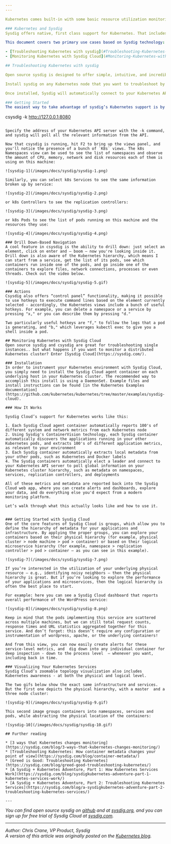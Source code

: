 ```yaml
---
---

Kubernetes comes built-in with some basic resource utilization monitoring as described at the [Monitoring](/docs/user-guide/monitoring) user guide page. This page describes how to utilize distributed, full-stack application monitoring and deep system troubleshooting for your Kubernetes cluster with Sysdig.

### Kubernetes and Sysdig
Sysdig offers native, first class support for Kubernetes. That includes [sysdig](http://www.sysdig.org/), an open source system troubleshooting tool, and [Sysdig Cloud](https://sysdig.com/), a monitoring solution that has been designed from the ground up to support containers and microservices.

This document covers two primary use cases based on Sysdig technology:

- [Troubleshooting Kubernetes with sysdig](#Troubleshooting-Kubernetes-with-sysdig) - start here if you're looking for an open source tool that offers deep visibility into a single Kubernetes instance
- [Monitoring Kubernetes with Sysdig Cloud](#Monitoring-Kubernetes-with-Sysdig-Cloud) - start here if you're looking for a commercial monitoring solution that offers metrics, dashboards, alerting, etc for a distributed Kubernetes cluster

## Troubleshooting Kubernetes with sysdig 

Open source sysdig is designed to offer simple, intuitive, and incredibly rich insight into all activity on a Linux machine, including inside containers. Sysdig is scriptable in Lua and includes a command line interface and a powerful interactive UI, csysdig, that runs in your terminal. Think of sysdig as strace + tcpdump + htop + iftop + lsof + state of the art container visibility on top.

Install sysdig on any Kubernetes node that you want to troubleshoot by following the install instructions at [sysdig.org](http://www.sysdig.org/install/).

Once installed, Sysdig will automatically connect to your Kubernetes API server and poll information on your Kubernetes cluster hierarchy, including namespaces, services, replication controllers and labels. This metadata is then automatically correlated with the rich system, network, container and application data that is automatically collected by Sysdig's core instrumentation. 

### Getting Started
The easiest way to take advantage of sysdig’s Kubernetes support is by launching csysdig, the sysdig ncurses UI:

```
csysdig -k http://127.0.0.1:8080
```

Specify the address of your Kubernetes API server with the -k command, and sysdig will poll all the relevant information from the API.

Now that csysdig is running, hit F2 to bring up the views panel, and you'll notice the presence of a bunch of `K8s` views. The k8s Namespaces view can be used to see the list of namespaces and observe the amount of CPU, memory, network and disk resources each of them is using on this machine:  
 
![sysdig-1](/images/docs/sysdig/sysdig-1.png)

Similarly, you can select k8s Services to see the same information broken up by service:  
 
![sysdig-2](/images/docs/sysdig/sysdig-2.png)

or k8s Controllers to see the replication controllers:
 
![sysdig-3](/images/docs/sysdig/sysdig-3.png)

or k8s Pods to see the list of pods running on this machine and the resources they use:
 
![sysdig-4](/images/docs/sysdig/sysdig-4.png)

### Drill Down-Based Navigation  
A cool feature in csysdig is the ability to drill down: just select an element, click on enter and – boom – now you're looking inside it. Drill down is also aware of the Kubernetes hierarchy, which means I can start from a service, get the list of its pods, see which containers run inside one of the pods, and go inside one of the containers to explore files, network connections, processes or even threads. Check out the video below.
 
![sysdig-5](/images/docs/sysdig/sysdig-5.gif)

### Actions 
Csysdig also offers “control panel” functionality, making it possible to use hotkeys to execute command lines based on the element currently selected - accordingly, the Kubernetes views include a bunch of useful hotkeys. For example, you can delete a namespace or a service by pressing "x," or you can describe them by pressing "d."

Two particularly useful hotkeys are "f," to follow the logs that a pod is generating, and "b," which leverages kubectl exec to give you a shell inside a pod. 

## Monitoring Kubernetes with Sysdig Cloud 
Open source sysdig and csysdig are great for troubleshooting single instances.. but what happens if you want to monitor a distributed Kubernetes cluster? Enter [Sysdig Cloud](https://sysdig.com/).

### Installation
In order to instrument your Kubernetes environment with Sysdig Cloud, you simply need to install the Sysdig Cloud agent container on each underlying host in your Kubernetes cluster. The recommended way to accomplish this install is using a DaemonSet. Example files and install instructions can be found [in the Kubernetes Examples documentation](https://github.com/kubernetes/kubernetes/tree/master/examples/sysdig-cloud).

### How It Works

Sysdig Cloud’s support for Kubernetes works like this: 

1. Each Sysdig Cloud agent container automatically reports 100's of different system and network metrics from each Kubernetes node
2. Using Sysdig's ContainerVision technology, each Sysdig container automatically discovers the applications running in your other Kubernetes pods, and extracts 100's of different application metrics, as relevant to your environment
3. Each Sysdig container automatically extracts local metadata from your other pods, such as Kubernetes and Docker labels
4. The Sysdig containers automatically elect a leader and connect to your Kubernetes API server to poll global information on your Kubernetes cluster hierarchy, such as metadata on namespaces, services, replication controllers, and deployments

All of these metrics and metadata are reported back into the Sysdig Cloud web app, where you can create alerts and dashboards, explore your data, and do everything else you'd expect from a modern monitoring platform.

Let’s walk through what this actually looks like and how to use it.


### Getting Started with Sysdig Cloud
One of the core features of Sysdig Cloud is groups, which allow you to define the hierarchy of metadata for your applications and infrastructure. By applying the proper groups, you can explore your containers based on their physical hierarchy (for example, physical cluster > node machine > pod > container) or based on their logical microservice hierarchy (for example, namespace > replication controller > pod > container – as you can see in this example). 
 
![sysdig-7](/images/docs/sysdig/sysdig-7.png)

If you’re interested in the utilization of your underlying physical resource – e.g., identifying noisy neighbors – then the physical hierarchy is great. But if you’re looking to explore the performance of your applications and microservices, then the logical hierarchy is often the best place to start. 

For example: here you can see a Sysdig Cloud dashboard that reports overall performance of the WordPress service: 
 
![sysdig-8](/images/docs/sysdig/sysdig-8.png)

Keep in mind that the pods implementing this service are scattered across multiple machines, but we can still total request counts, response times and URL statistics aggregated together for this service. And don’t forget: this doesn’t require any configuration or instrumentation of wordpress, apache, or the underlying containers! 

And from this view, you can now easily create alerts for these service-level metrics, and  dig down into any individual container for deep inspection - down to the process level  – whenever you want, including back in time.

### Visualizing Your Kubernetes Services 
Sysdig Cloud’s zoomable topology visualization also includes Kubernetes awareness - at both the physical and logical level. 
 
The two gifs below show the exact same infrastructure and services. But the first one depicts the physical hierarchy, with a master  and a three node cluster:  

![sysdig-9](/images/docs/sysdig/sysdig-9.gif)

This second image groups containers into namespaces, services and pods, while abstracting the physical location of the containers:

![sysdig-10](/images/docs/sysdig/sysdig-10.gif)

## Further reading

* [3 ways that Kubernetes changes monitoring](https://sysdig.com/blog/3-ways-that-kubernetes-changes-monitoring/)
* [Troubleshooting Kubernetes: How container metadata changes your point of view](https://sysdig.com/blog/container-metadata/)
* [Greed is Good: Troubleshooting Kubernetes](https://sysdig.com/blog/greed-good-troubleshooting-kubernetes/)
* [A Sysdig + Kubernetes Adventure, Part 1: How Kubernetes Services Work](https://sysdig.com/blog/sysdigkubernetes-adventure-part-1-kubernetes-services-work/)
* [A Sysdig + Kubernetes Adventure, Part 2: Troubleshooting Kubernetes Services](https://sysdig.com/blog/a-sysdigkubernetes-adventure-part-2-troubleshooting-kubernetes-services/)

---  
```

  
*You can find open source sysdig on [github](https://github.com/draios/sysdig) and at [sysdig.org](http://www.sysdig.org/), and you can sign up for free trial of Sysdig Cloud at [sysdig.com](https://sysdig.com/).*  
  
---  
  
*Author: Chris Crane, VP Product, Sysdig*  
*A version of this article was originally posted on the [Kubernetes blog](http://blog.kubernetes.io/2015/11/monitoring-Kubernetes-with-Sysdig.html).*
